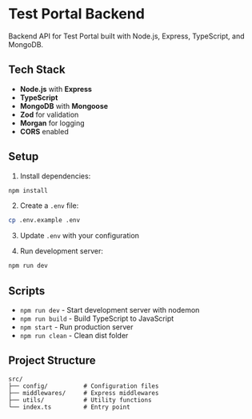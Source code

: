 # Test Portal Backend

Backend API for Test Portal built with Node.js, Express, TypeScript, and MongoDB.

## Tech Stack

- **Node.js** with **Express**
- **TypeScript**
- **MongoDB** with **Mongoose**
- **Zod** for validation
- **Morgan** for logging
- **CORS** enabled

## Setup

1. Install dependencies:

```bash
npm install
```

2. Create a `.env` file:

```bash
cp .env.example .env
```

3. Update `.env` with your configuration

4. Run development server:

```bash
npm run dev
```

## Scripts

- `npm run dev` - Start development server with nodemon
- `npm run build` - Build TypeScript to JavaScript
- `npm start` - Run production server
- `npm run clean` - Clean dist folder

## Project Structure

```
src/
├── config/          # Configuration files
├── middlewares/     # Express middlewares
├── utils/           # Utility functions
└── index.ts         # Entry point
```
